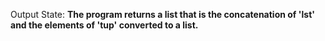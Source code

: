 Output State: **The program returns a list that is the concatenation of 'lst' and the elements of 'tup' converted to a list.**
